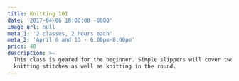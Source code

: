 ```yaml
---
title: Knitting 101
date: '2017-04-06 18:00:00 -0800'
image_url: null
meta_1: '2 classes, 2 hours each'
meta_2: 'April 6 and 13 - 6:00pm-8:00pm'
price: 40
description: >-
  This class is geared for the beginner. Simple slippers will cover two basic
  knitting stitches as well as knitting in the round.
---
```


